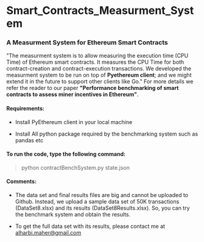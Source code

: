 # Smart_Contracts_Measurment_System

### A Measurment System for Ethereum Smart Contracts

"The measurment system is to allow measuring the execution time (CPU Time) of Ethereum smart contracts. It measures the CPU Time for both contract-creation and contract-execution transactions. We developed the measurment system to be run on top of **Pyethereum client**; and we might extend it in the future to support other clients like Go." For more details we refer the reader to our paper **"Performance benchmarking of smart contracts to assess miner incentives in Ethereum"**.

#### Requirements:

* Install PyEthereum client in your local machine

* Install All python package required by the benchmarking system such as pandas etc

#### To run the code, type the following command: 

> python contractBenchSystem.py state.json

#### Comments:
* The data set and final results files are big and cannot be uploaded to Github. Instead, we upload a sample data set of 50K transactions (DataSet8.xlsx) and its results (DataSet8Results.xlsx). So, you can try the benchmark system and obtain the results.

* To get the full data set with its results, please contact me at alharbi.maher@gmail.com
